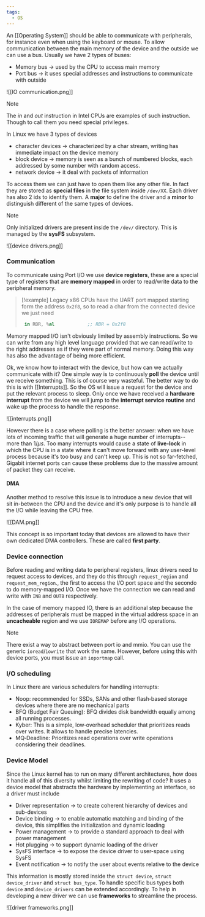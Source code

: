 ```yaml
---
tags:
  - OS
---
```

An [[Operating System]] should be able to communicate with peripherals, for instance even when using the keyboard or mouse. To allow communication between the main memory of the device and the outside we can use a bus. Usually we have 2 types of buses:
- Memory bus $\to$ used by the CPU to access main memory
- Port bus $\to$ it uses special addresses and instructions to communicate with outside

![[IO communication.png]]

>[!note]
>The *in* and *out* instruction in Intel CPUs are examples of such instruction. Though to call them you need special privileges.

In Linux we have 3 types of devices
- character devices $\to$ characterized by a char stream, writing has immediate impact on the device memory
- block device $\to$ memory is seen as a bunch of numbered blocks, each addressed by some number with random access.
- network device $\to$ it deal with packets of information

To access them we can just have to open them like any other file. In fact they are stored as **special files** in the file system inside `/dev/XX`. Each driver has also 2 ids to identify them. A **major** to  define the driver and a **minor** to distinguish different of the same types of devices.

>[!note]
>Only initialized drivers are present inside the `/dev/` directory. This is managed by the **sysFS** subsystem.

![[device drivers.png]]
### Communication

To communicate using Port I/O we use **device registers**, these are a special type of registers that are **memory mapped**  in order to read/write data to the peripheral memory.

>[!example]
>Legacy x86 CPUs have the UART port mapped starting form the address `0x2f8`, so to read a char from the connected device we just need 
>```nasm
>  in RBR, %al            ;; RBR = 0x2f8
>```

Memory mapped I/O isn't obviously limited by assembly instructions. So we can write from any high level language provided that we can read/write to the right addresses as if they were part of normal memory. Doing this way has also the advantage of being more efficient.

Ok, we know how to interact with the device, but how can we actually communicate with it? One simple way is to continuously **poll** the device until we receive something. This is of course very wasteful. The better way to do this is with [[Interrupts]]. So the OS will issue a request for the device and put the relevant process to sleep. Only once we have received a **hardware interrupt** from the device we will jump to the **interrupt service routine** and wake up the process to handle the response.

![[interrupts.png]]

However there is a case where polling is the better answer: when we have lots of incoming traffic that will generate a huge number of interrupts-- more than $1/\mu s$. Too many interrupts would cause a state of **live-lock** in which the CPU is in a state where it can't move forward with any user-level process because it's too busy and can't keep up. This is not so far-fetched, Gigabit internet ports can cause these problems due to the massive amount of packet they can receive.
#### DMA

Another method to resolve this issue is to introduce a new device that will sit in-between the CPU and the device and it's only purpose is to handle all the I/O while leaving the CPU free. 

![[DAM.png]]

This concept is so important today that devices are allowed to have their own dedicated DMA controllers. These are called **first party**.
### Device connection

Before reading and writing data to peripheral registers, linux drivers need to request access to devices, and they do this through `request_region` and `request_mem_region`., the first to access the I/O port space and the secondo to do memory‐mapped I/O.
Once we have the connection we can read and write with `INB` and `OUTB` respectively. 

In the case of memory mapped IO, there is an additional step because the addresses of peripherals must be mapped in the virtual address space in an **uncacheable** region and we use `IOREMAP`  before any I/O operations.

>[!note]
There exist a way to abstract between port io and mmio. You can use the generic `ioread`/`iowrite` that work the same. However, before using this with device ports, you must issue an `ioportmap` call.
### I/O scheduling

In Linux there are various schedulers for handling interrupts:
- Noop: recommended for SSDs, SANs and other flash‐based storage devices where there are no mechanical parts
- BFQ (Budget Fair Queuing): BFQ divides disk bandwidth equally among all running processes.
- Kyber: This is a simple, low‐overhead scheduler that prioritizes reads over writes. It allows to handle precise latencies.
- MQ‐Deadline: Prioritizes read operations over write operations considering their deadlines.
### Device Model

Since the Linux kernel has to run on many different architectures, how does it handle all of this diversity whilst limiting the rewriting of code? It uses a device model that abstracts the hardware by implementing an interface, so a driver must include
- Driver representation $\to$ to create coherent hierarchy of devices and sub-devices
- Device binding $\to$ to enable automatic matching and binding of the device, this simplifies the initialization and dynamic loading
- Power management $\to$ to provide a standard approach to deal with power management
- Hot plugging $\to$ to support dynamic loading of the driver
- SysFS interface $\to$ to expose the device driver to user-space using SysFS
- Event notification $\to$ to notify the user about events relative to the device

This information is mostly stored inside the `struct device`, `struct device_driver` and `struct bus_type`. To handle specific bus types both `device` and `device_drivers` can be extended accordingly. To help in developing a new driver we can use **frameworks** to streamline the process.

![[driver frameworks.png]]